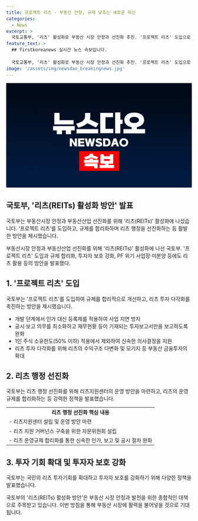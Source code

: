 ```yaml
---
title: 프로젝트 리츠 - 부동산 안정, 규제 낮추는 새로운 혁신
categories:
  - News
excerpt: >
  국토교통부, '리츠' 활성화로 부동산 시장 안정과 선진화 추진. '프로젝트 리츠' 도입으로 개발단계 규제 합리화, 공공지원민간임대리츠 추진, 미분양 주택 매입해 나가는 방침 발표. 투자 다각화와 신도시 개발 지원, 리츠 행정 선진화, 투자자 보호 강화, PF 위기 사업장·미분양에도 활용 등 다양한 정책들을 펼친다. 규제 합리화, 투자자 보호 강화, PF위기 사업장·미분양 활용 등을 통해 부동산 시장 안정과 발전을 위한 방안이다.
feature_text: >
  ## firstkoreanews 실시간 뉴스 속보입니다.

  국토교통부, '리츠' 활성화로 부동산 시장 안정과 선진화 추진. '프로젝트 리츠' 도입으로 개발단계 규제 합리화, 공공지원민간임대리츠 추진, 미분양 주택 매입해 나가는 방침 발표. 투자 다각화와 신도시 개발 지원, 리츠 행정 선진화, 투자자 보호 강화, PF 위기 사업장·미분양에도 활용 등 다양한 정책들을 펼친다. 규제 합리화, 투자자 보호 강화, PF위기 사업장·미분양 활용 등을 통해 부동산 시장 안정과 발전을 위한 방안이다.
image: '/assets/img/newsdao_breakingnews.jpg'
---
```


<p><img src="/assets/img/newsdao_breakingnews.jpg" alt="firstkoreanews 속보" /></p>

<h2 data-ke-size="size26">국토부, '리츠(REITs) 활성화 방안' 발표</h2>

<p>국토부는 부동산시장 안정과 부동산산업 선진화를 위해 ‘리츠(REITs)’ 활성화에 나섰습니다. ‘프로젝트 리츠’를 도입하고, 규제를 합리화하며 리츠 행정을 선진화하는 등 활발한 방안을 제시했습니다.</p>

<p data-ke-size="size16">부동산시장 안정과 부동산산업 선진화를 위해 '리츠(REITs)' 활성화에 나선 국토부. '프로젝트 리츠' 도입과 규제 합리화, 투자자 보호 강화, PF 위기 사업장·미분양 등에도 리츠 활용 등의 방안을 발표했다.</p>

<h2 data-ke-size="size24">1. '프로젝트 리츠' 도입</h2>

<p>국토부는 '프로젝트 리츠'를 도입하여 규제를 합리적으로 개선하고, 리츠 투자 다각화를 촉진하는 방안을 제시했습니다.</p>

<ul>
  <li>개발 단계에서 인가 대신 등록제를 적용하여 사업 지연 방지</li>
  <li>공시·보고 의무를 최소화하고 재무현황 등이 기재되는 투자보고서만을 보고하도록 완화</li>
  <li>1인 주식 소유한도(50% 이하) 적용에서 제외하여 신속한 의사결정을 지원</li>
  <li>리츠 투자 다각화를 위해 리츠의 수익구조 다변화 및 모기지 등 부동산 금융투자의 확대</li>
</ul>

<h2 data-ke-size="size24">2. 리츠 행정 선진화</h2>

<p>국토부는 리츠 행정 선진화를 위해 리츠지원센터의 운영 방안을 마련하고, 리츠의 운영규제를 합리화하는 등 강력한 정책을 발표했습니다.</p>

<table>
  <tr>
    <td style="text-align: center; height: 17px;"><b>리츠 행정 선진화 핵심 내용</b></td>
  </tr>
  <tr>
    <td style="text-align: left; height: 17px;">- 리츠지원센터 설립 및 운영 방안 마련</td>
  </tr>
  <tr>
    <td style="text-align: left; height: 17px;">- 리츠 지원 거버넌스 구축을 위한 자문위원회 설립</td>
  </tr>
  <tr>
    <td style="text-align: left; height: 17px;">- 리츠 운영규제 합리화를 통한 신속한 인가, 보고 및 공시 절차 완화</td>
  </tr>
</table>

<h2 data-ke-size="size24">3. 투자 기회 확대 및 투자자 보호 강화</h2>

<p>국토부는 국민의 리츠 투자기회를 확대하고 투자자 보호를 강화하기 위해 다양한 정책을 발표했습니다.</p>

<p data-ke-size="size16">국토부의 '리츠(REITs) 활성화 방안'은 부동산 시장 안정과 발전을 위한 종합적인 대책으로 주목받고 있습니다. 이번 방침을 통해 부동산 시장에 활력을 불어넣을 것으로 기대됩니다.</p>

